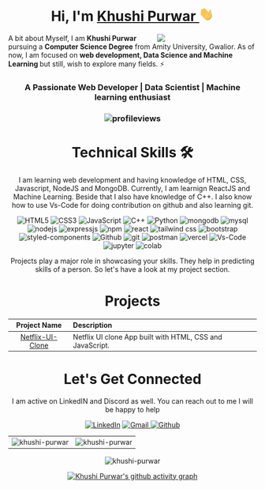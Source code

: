 <h1 align="center" >Hi, I'm <a href="https://www.linkedin.com/in/khushi-purwar/" target="_blank"> Khushi Purwar </a><img src="https://github.com/ABSphreak/ABSphreak/blob/master/gifs/Hi.gif" width="30px"></h1>
<img width="40%" align="right"   src="https://github.com/SauravMukherjee44/SauravMukherjee44/blob/03193437b82d681c9caa24657c4ebec746dc628f/workbench.svg" >

A bit about Myself, I am <b>Khushi Purwar</b> pursuing a <b>Computer Science Degree</b> from Amity University, Gwalior. As of now, I am focused on <b>web development, Data Science and Machine Learning </b> but still, wish to explore many fields. ⚡

<h3 align="center">A Passionate Web Developer | Data Scientist | Machine learning enthusiast </h3>

<h3><p align="center"> <img src="https://komarev.com/ghpvc/?username=khushi-purwar&label=Profile%20views&color=6805D3&style=flat" alt="profileviews" /> </p></h3>
   <div align="center">

<h1>Technical Skills 🛠</h1>
   
I am learning web development and having knowledge of HTML, CSS, Javascript, NodeJS and MongoDB. Currently, I am learnign ReactJS and Machine Learning. Beside that I also have knowledge of C++. I also know how to use Vs-Code for doing contribution on github and also learning git.

<p align=""> 

   <img alt="HTML5" src="https://img.shields.io/badge/html5-%23E34F26.svg?&style=for-the-badge&logo=html5&logoColor=white" />
 <img alt="CSS3" src="https://img.shields.io/badge/css3-%231572B6.svg?&style=for-the-badge&logo=css3&logoColor=white" />
 <img alt="JavaScript" src="https://img.shields.io/badge/javascript-%23323330.svg?&style=for-the-badge&logo=javascript&logoColor=%23F7DF1E" />   
   <img alt="C++" src="https://img.shields.io/badge/C%2B%2B-00599C?style=for-the-badge&logo=c%2B%2B&logoColor=white" />
   <img alt="Python" src="https://img.shields.io/badge/Python-FFD43B?style=for-the-badge&logo=python&logoColor=darkgreen"/>
          <img src="https://img.shields.io/badge/MongoDB-4EA94B?style=for-the-badge&logo=mongodb&logoColor=white" alt="mongodb" />
         <img src="https://img.shields.io/badge/MySQL-00000F?style=for-the-badge&logo=mysql&logoColor=white" alt="mysql" />
<img src="https://img.shields.io/badge/Node.js-339933?style=for-the-badge&logo=nodedotjs&logoColor=white" alt="nodejs" />

  <img src="https://img.shields.io/badge/Express.js-000000?style=for-the-badge&logo=express&logoColor=white" alt="expressjs" />
   <img src="https://img.shields.io/badge/npm-CB3837?style=for-the-badge&logo=npm&logoColor=white" alt="npm" />
   <img src="https://img.shields.io/badge/React-20232A?style=for-the-badge&logo=react&logoColor=61DAFB" alt="react" />
   
  
   <img src="https://img.shields.io/badge/Tailwind_CSS-38B2AC?style=for-the-badge&logo=tailwind-css&logoColor=white" alt="tailwind css" />
   <img src="https://img.shields.io/badge/Bootstrap-563D7C?style=for-the-badge&logo=bootstrap&logoColor=white" alt="bootstrap" />
   <img src="https://img.shields.io/badge/styled--components-DB7093?style=for-the-badge&logo=styled-components&logoColor=white" alt="styled-components" />
     <img alt="Github" src="https://img.shields.io/badge/GitHub-100000?style=for-the-badge&logo=github&logoColor=white" /> 
   <img src="https://img.shields.io/badge/Git-F05032?style=for-the-badge&logo=git&logoColor=white" alt="git" />
   <img src="https://img.shields.io/badge/Postman-FF6C37?style=for-the-badge&logo=Postman&logoColor=white" alt="postman" />
   <img src="https://img.shields.io/badge/Vercel-000000?style=for-the-badge&logo=vercel&logoColor=white" alt="vercel" />
   
 <img alt="Vs-Code" src="https://img.shields.io/badge/Editor-VSCode-blue?style=flat-square&logo=visual-studio-code&logoColor=white" />
  <img src="https://img.shields.io/badge/Jupyter-F37626.svg?&style=for-the-badge&logo=Jupyter&logoColor=white" alt="jupyter" />
   <img src="https://img.shields.io/badge/Colab-F9AB00?style=for-the-badge&logo=googlecolab&color=525252" alt="colab" />
</p>

  
Projects play a major role in showcasing your skills. They help in predicting skills of a person. So let's have a look at my project section.

<h1 align="center">Projects</h1>




| Project Name      | Description | 
| :---:        |    :----   |  
| [Netflix-UI-Clone]()     | Netflix UI clone App built with HTML, CSS and JavaScript.


<h1 align="center">Let's Get Connected</h1>

I am active on LinkedIN and Discord as well. You can reach out to me I will be happy to help</p>

<div align="center">

<a  href="https://www.linkedin.com/in/khushi-purwar/" target="_blank"><img alt="LinkedIn" src="https://img.shields.io/badge/linkedin%20-%230077B5.svg?&style=for-the-badge&logo=linkedin&logoColor=white" /></a>
<a href="mailto:mesouravofficial@gmail.com"><img  alt="Gmail" src="https://img.shields.io/badge/Gmail-D14836?style=for-the-badge&logo=gmail&logoColor=white" />
   <a href="https://github.com/khushi-purwar/">      <img alt="Github" src="https://img.shields.io/badge/GitHub-100000?style=for-the-badge&logo=github&logoColor=white" />  </a>
</div>

<table>
  <tr>
     <td><img align="center" src="https://github-readme-stats.vercel.app/api?username=khushi-purwar&show_icons=true&theme=dracula" alt="khushi-purwar" /></td>
    <td><img src="https://github-readme-stats.vercel.app/api/top-langs?username=khushi-purwar&show_icons=true&theme=yeblu&langs_count=8" alt="khushi-purwar" /></td>
  </tr>
</table>

<div align="center">
<p><img align="center" src="https://github-readme-streak-stats.herokuapp.com/?user=khushi-purwar&theme=shades-of-purple" alt="khushi-purwar" /></p>
  </div>

 [![Khushi Purwar's github activity graph](https://activity-graph.herokuapp.com/graph?username=khushi-purwar&theme=react-dark)](https://github.com/ashutosh00710/github-readme-activity-graph)



